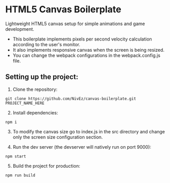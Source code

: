 # HTML5 Canvas Boilerplate
Lightweight HTML5 canvas setup for simple animations and game development.

* This boilerplate implements pixels per second velocity calculation according to the user's monitor.
* It also implements responsive canvas when the screen is being resized.
* You can change the webpack configurations in the webpack.config.js file.


## Setting up the project:
1. Clone the repository:
```
git clone https://github.com/NivEz/canvas-boilerplate.git PROJECT_NAME_HERE
```

2. Install dependencies:
```
npm i
```

3. To modify the canvas size go to index.js in the src directory and change only the screen size configuration section.

4. Run the dev server (the devserver will natively run on port 9000):
```
npm start
```

5. Build the project for production:
```
npm run build
```
 
